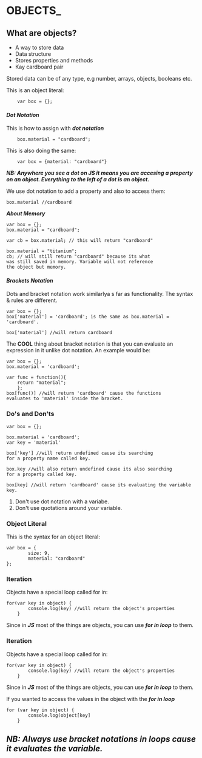 # OBJECTS_

## What are objects?
- A way to store data
- Data structure
- Stores properties and methods
- Kay cardboard pair

Stored data can be of any type, e.g number, arrays, objects, booleans etc.

This is an object literal:

        var box = {};


#### ***Dot Notation***

This is how to assign with ***dot notation***

        box.material = "cardboard";

This is also doing the same:

        var box = {material: "cardboard"}
     

___NB: Anywhere you see a dot on JS it means you are accesing a property on an object. Everything to the left of a dot is an object.___

We use dot notation to add a property and also to access them:

    box.material //cardboard
    
***About Memory***

    var box = {};
    box.material = "cardboard";  
     
    var cb = box.material; // this will return "cardboard"  
      
    box.material = "titanium";
    cb; // will still return "cardboard" because its what  
    was still saved in memory. Variable will not reference  
    the object but memory.
 
    
#### ***Brackets Notation***   
Dots and bracket notation work similarlya s far as functionality. The syntax & rules are different.

    var box = {}; 
    box['material'] = 'cardboard'; is the same as box.material = 'cardboard'.
     
    box['material'] //will return cardboard
    

The **COOL** thing about bracket notation is that you can evaluate an expression in it unlike dot notation. An example would be:

    var box = {};
    box.material = 'cardboard';
     
    var func = function(){
        return "material";
        };
    box[func()] //will return 'cardboard' cause the functions  
    evaluates to 'material' inside the bracket.
    
    
### Do's and Don'ts    

    var box = {};
     
    box.material = 'cardboard';
    var key = 'material'
     
    box['key'] //will return undefined cause its searching  
    for a property name called key.
     
    box.key //will also return undefined cause its also searching  
    for a property called key.
     
    box[key] //will return 'cardboard' cause its evaluating the variable key.
    
    
1. Don't  use dot notation with a variabe.
2. Don't use quotations around your variable.  


### Object Literal
This is the syntax for an object literal:

	var box = {
		    size: 9,
		    material: "cardboard"
	};
	
   
### Iteration
Objects have a special loop called for in:

    for(var key in object) {
	        console.log(key) //will return the object's properties
	    }

Since in ***JS***	most of the things are objects, you can use ***for in loop*** to them.


### Iteration
Objects have a special loop called for in:

    for(var key in object) {
	        console.log(key) //will return the object's properties
	    }

Since in ***JS***	most of the things are objects, you can use ***for in loop*** to them.

If you wanted to access the values in the object with the ***for in loop***

    for (var key in object) {
	        console.log(object[key]
	    }

***NB: Always use bracket notations in loops cause it evaluates the variable.***
-




    
    
    

        
       

























































































































































































































































































































































































































































































































































































































































